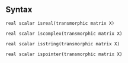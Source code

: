 ## Syntax

`real scalar isreal(transmorphic matrix X)`

`real scalar iscomplex(transmorphic matrix X)`

`real scalar isstring(transmorphic matrix X)`

`real scalar ispointer(transmorphic matrix X)`
